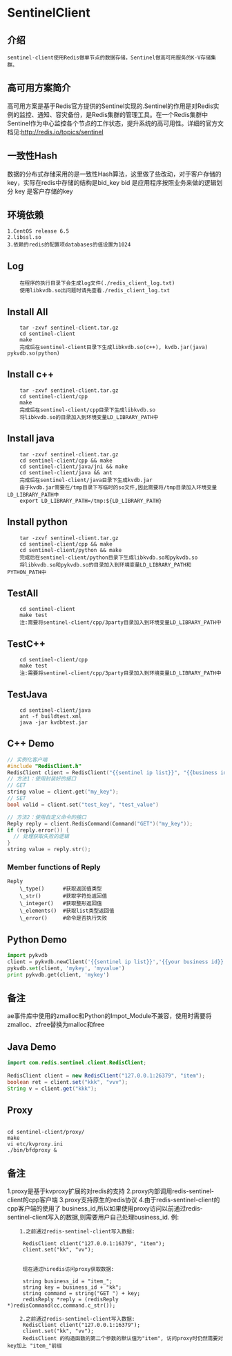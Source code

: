 # SentinelClient
## 介绍
	sentinel-client使用Redis做单节点的数据存储，Sentinel做高可用服务的K-V存储集群。 

## 高可用方案简介
  高可用方案是基于Redis官方提供的Sentinel实现的.Sentinel的作用是对Redis实例的监控、通知、容灾备份，是Redis集群的管理工具。在一个Redis集群中Sentinel作为中心监控各个节点的工作状态，提升系统的高可用性。详细的官方文档见:http://redis.io/topics/sentinel

## 一致性Hash
  数据的分布式存储采用的是一致性Hash算法，这里做了些改动，对于客户存储的key，实际在redis中存储的结构是bid_key
  bid 是应用程序按照业务来做的逻辑划分
  key 是客户存储的key
  
## 环境依赖
	1.CentOS release 6.5
	2.libssl.so
	3.依赖的redis的配置项databases的值设置为1024
	
## Log
```
	在程序的执行目录下会生成log文件(./redis_client_log.txt)
	使用libkvdb.so出问题时请先查看./redis_client_log.txt
```

## Install All
```编译c++, java, python
	tar -zxvf sentinel-client.tar.gz
	cd sentinel-client
	make
	完成后在sentinel-client目录下生成libkvdb.so(c++), kvdb.jar(java) pykvdb.so(python)
```

## Install c++
```编译c++
	tar -zxvf sentinel-client.tar.gz
	cd sentinel-client/cpp
	make
	完成后在sentinel-client/cpp目录下生成libkvdb.so
	将libkvdb.so的目录加入到环境变量LD_LIBRARY_PATH中
```

## Install java
```编译java
	tar -zxvf sentinel-client.tar.gz
	cd sentinel-client/cpp && make
	cd sentinel-client/java/jni && make
	cd sentinel-client/java && ant
	完成后在sentinel-client/java目录下生成kvdb.jar
	由于kvdb.jar需要在/tmp目录下写临时的so文件,因此需要将/tmp目录加入环境变量LD_LIBRARY_PATH中
	export LD_LIBRARY_PATH=/tmp:${LD_LIBRARY_PATH}
```

## Install python
```编译python
	tar -zxvf sentinel-client.tar.gz
	cd sentinel-client/cpp && make
	cd sentinel-client/python && make
	完成后在sentinel-client/python目录下生成libkvdb.so和pykvdb.so
	将libkvdb.so和pykvdb.so的目录加入到环境变量LD_LIBRARY_PATH和PYTHON_PATH中
```

## TestAll
```test all
	cd sentinel-client
	make test
	注:需要将sentinel-client/cpp/3party目录加入到环境变量LD_LIBRARY_PATH中
```

## TestC++
```test c++
	cd sentinel-client/cpp
	make test
	注:需要将sentinel-client/cpp/3party目录加入到环境变量LD_LIBRARY_PATH中
```

## TestJava
```test java
	cd sentinel-client/java
	ant -f buildtest.xml
	java -jar kvdbtest.jar
```

## C++ Demo
```c++
// 实例化客户端
#include "RedisClient.h"
RedisClient client = RedisClient("{{sentinel ip list}}", "{{business id}}");
// 方法1：使用封装好的接口
// GET
string value = client.get("my_key");
// SET
bool valid = client.set("test_key", "test_value")

// 方法2：使用自定义命令的接口
Reply reply = client.RedisCommand(Command("GET")("my_key"));
if (reply.error()) {
  // 处理获取失败的逻辑 
}
string value = reply.str();
```
### Member functions of Reply
```
Reply
    \_type()      #获取返回值类型 
    \_str()       #获取字符处返回值 
    \_integer()   #获取整形返回值
    \_elements()  #获取list类型返回值 
    \_error()     #命令是否执行失败 
```

## Python Demo
```python
import pykvdb
client = pykvdb.newClient('{{sentinel ip list}}','{{your business id}}')
pykvdb.set(client, 'mykey', 'myvalue')
print pykvdb.get(client, 'mykey')
```
## 备注
  ae事件库中使用的zmalloc和Python的Impot_Module不兼容，使用时需要将zmalloc、zfree替换为malloc和free

## Java Demo
```Java 
import com.redis.sentinel.client.RedisClient;
  
RedisClient client = new RedisClient("127.0.0.1:26379", "item");
boolean ret = client.set("kkk", "vvv");
String v = client.get("kkk");
```	

## Proxy
```proxy

cd sentinel-client/proxy/
make
vi etc/kvproxy.ini
./bin/bfdproxy &
```
## 备注
 1.proxy是基于kvproxy扩展的对redis的支持
 2.proxy内部调用redis-sentinel-client的cpp客户端
 3.proxy支持原生的redis协议
 4.由于redis-sentinel-client的cpp客户端的使用了 business_id,所以如果使用proxy访问以前通过redis-sentinel-client写入的数据,则需要用户自己处理business_id.
 例:
```
	1.之前通过redis-sentinel-client写入数据:

	 RedisClient client("127.0.0.1:16379", "item");
	 client.set("kk", "vv");


	 现在通过hiredis访问proxy获取数据:

	 string business_id = "item_";
	 string key = business_id + "kk";
	 string command = string("GET ") + key;
	 redisReply *reply = (redisReply *)redisCommand(cc,command.c_str());

	2.之前通过redis-sentinel-client写入数据:
	 RedisClient client("127.0.0.1:16379");
	 client.set("kk", "vv");	
	 RedisClient 的构造函数的第二个参数的默认值为"item", 访问proxy时仍然需要对key加上 "item_"前缀
```